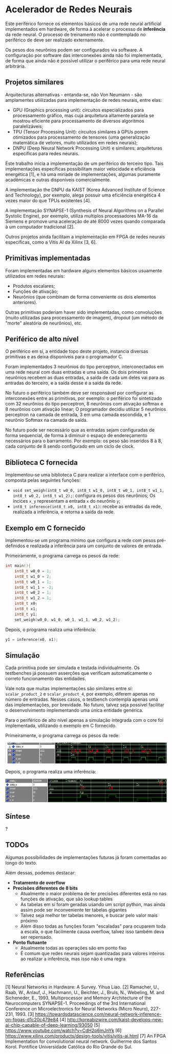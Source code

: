 # Acelerador de Redes Neurais

Este periférico fornece os elementos básicos de uma rede neural artificial implementados em hardware, de forma à acelerar o processo de **inferência** da rede neural. O processo de treinamento não é comtemplado no períférico de deve ser realizado externamente. 

Os pesos dos neurônios podem ser configurados via software. A configuração por software das interconexões ainda não foi implementada, de forma que ainda não é possível utilizar o periférico para uma rede neural arbitrária.

## Projetos similares

Arquitecturas alternativas - entanda-se, não Von Neumann - são amplamentes utiilizadas para implementação de redes neurais, entre elas: 
* GPU (Graphics processing unit): circuitos especializados para processamento gráfico, mas cuja arquitetura altamente paralela se mostrou eficiente para processamento de diversos algoritmos paralelizáveis;
* TPU (Tensor Processing Unit): circuitos similares à GPUs porem otimizados para processamento de tensores (uma generalização matemática de vetores, muito utilizados em redes neurais);
* DNPU (Deep Neural Network Processing Unit) e similares: arquiteturas específicas para redes neurais.

Este trabalho inicia a implementação de um períférico do terceiro tipo. Tais implementações específicas possibilitam maior velocidade e eficiência energética [1], e há uma miríade de implementações, algumas puramente acadêmicas e outras disponíveis comercialmente.

A implementação the DNPU da KAIST (Korea Advanced Institute of Science and Technology), por exemplo, alega possuir uma eficiência energética 4 vezes maior do que TPUs existentes [4].

A implementação SYNAPSE-1  (Synthesis of Neural Algorithms on a Parallel Systolic Engine), por exemplo, utiliza multiplos processadores MA-16 da Siemens e promove uma aceleração de até 8000 vezes quando comparada à um computador tradicional [2].

Outros projetos ainda facilitam a implementação em FPGA de redes neurais específicas, como a Vitis AI da Xilinx [3, 6].

## Primitivas implementadas

Foram implementadas em hardware alguns elementos básicos usuamente utilizados em redes neurais:
* Produtos escalares;
* Funções de ativação;
* Neurônios (que combinam de forma conveniente os dois elementos anteriores).

Outras primitivas poderiam haver sido implementadas, como convoluções (muito utilizadas para processamento de imagem), dropout (um método de "morte" aleatória de neurônios), etc.

## Periférico de alto nível

O periférico em sí, a entidade topo deste projeto, instancia diversas primitivas e as deixa disponíveis para o programador C.

Foram implementados 3 neurônios do tipo perceptron, interconectados em uma rede neural com duas entradas e uma saída. Os dois primeiros neurônios recebem as duas entradas, a saída de cada um deles vai para as entradas do terceiro, e a saída desse é a saída da rede.

No futuro o periférico também deve ser responsável por configurar as interconexões entre as primitivas, por exemplo: o periférico foi sintetizado com 32 neurônios do tipo perceptron, 8 neurônios com ativação softmax e 8 neurônios com ativação linear; O programador decidiu utilizar 5 neurônios perceptron na camada de entrada, 3 em uma camada escondida, e 1 neurônio Softmax na camada de saída. 

No futuro pode ser necessário que as entradas sejam configuradas de forma sequencial, de forma à diminuir o espaço de endereçamento necessários para o barramento. Por exemplo: os peso são inseridos 8 à 8, cada conjunto de 8 sendo configurado em um ciclo de clock.

## Biblioteca C fornecida

Implementou-se uma biblioteca C para realizar a interface com o periférico, composta pelas seguintes funções:
* `void set_weigh(int8_t w0_0, int8_t w1_0, int8_t w0_1, int8_t w1_1, int8_t w0_2, int8_t w1_2);`: configura os pesos dos neurônios; Os íncices `x_y` representam a entrada `x` do neurônio `y`;
* `int8_t inference(int8_t x0, int8_t x1)`: recebe as entradas da rede, realizada a inferência, e retorna a saída da rede.

## Exemplo em C fornecido

Implementou-se um programa mínimo que configura a rede com pesos pré-definidos e realizada a inferência para um conjunto de valores de entrada.

Primeiramente, o programa carrega os pesos da rede:
```C
int main(){
    int8_t w0_0 = 1;
    int8_t w1_0 = 2;
    int8_t w0_1 = 1;
    int8_t w1_1 = -2;
    int8_t w0_2 = 1;
    int8_t w1_2 = 1;
    int8_t x0;
    int8_t x1;
    int8_t y1;
    set_weigh(w0_0, w1_0, w0_1, w1_1, w0_2, w1_2);
```

Depois, o programa realiza uma inferência:
```C
y1 = inference(x0, x1);
```

## Simulação

Cada primitiva pode ser simulada e testada individualmente. Os testbenches já possuem asserções que verificam automaticamente o correto funcionamento das entidades.

Vale nota que muitas implementações são similares entre sí: `scalar_product_2` e `scalar_product_4`, por exemplo, diferem apenas no número de entradas. Nesses casos, o testbench contempla apenas uma das implementações, por brevidade. No futuro, talvez seja possível facilitar o desenvolvimento implementando uma única entidade genérica.

Para o periférico de alto nível apenas a simulação integrada com o core foi implementada, utilizando o exemplo em C fornecido.

Primeiramente, o programa carrega os pesos da rede:

![image-20220306194410344](images/image-20220306194410344.png)

Depois, o programa realiza uma inferência:

![image-20220306211237364](images/image-20220306211237364.png)



## Síntese

?

## TODOs

Algumas possibilidades de implementações futuras já foram comentadas ao longo do texto.

Além dessas, podemos destacar:
* **Tratamento de overflow**
* **Precisões diferentes de 8 bits**
  * Atualmente o maior problema de ter precisões diferentes está no nas funções de ativação, que são lookup tables
  * As tabelas em sí foram geradas usando um script python, mas ainda assim pode ser inconveniente ter tabelas gigantes
  * Talvez seja melhor ter tabelas menores, e buscar pelo valor mais próximo
  * Além disso todas as funções foram "escaladas" para ocuparem toda a escala, o que facilmente causa overflow, talvez isso também deva ser repensado.
* **Ponto flutuante**
  * Atualmente todas as operações são em ponto fixo
  * É comum que redes neurais sejam quantizadas para valores inteiros ao realizar a inferência, mas isso não é uma regra

## Referências
[1] Neural Networks in Hardware: A Survey. Yihua Liao.
[2] Ramacher, U., Raab, W., Anlauf, J., Hachmann, U., Beichter, J., Bruls, N., Webeling, M. and
Sicheneder, E., 1993, Multiprocessor and Memory Architecture of the Neurocomputers SYNAPSE-1.
Proceedings of the 3rd International Conference on Microelectronics for Neural Networks (Micro
Neuro), 227-231, 1993.
[3] https://towardsdatascience.com/neural-network-inference-on-fpgas-d1c20c479e84
[4] http://koreabizwire.com/kaist-develops-new-ai-chip-capable-of-deep-learning/93050
[5] https://www.youtube.com/watch?v=CdH2p6mJnYk
[6] https://www.xilinx.com/products/design-tools/vitis/vitis-ai.html
[7] An FPGA Implementation for convolutional neural network. Guilherme dos Santos Korol. Pontífice Universidade Católica do Rio Grande do Sul.